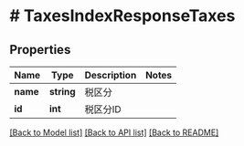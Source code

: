 # # TaxesIndexResponseTaxes

## Properties

Name | Type | Description | Notes
------------ | ------------- | ------------- | -------------
**name** | **string** | 税区分 | 
**id** | **int** | 税区分ID | 

[[Back to Model list]](../../README.md#documentation-for-models) [[Back to API list]](../../README.md#documentation-for-api-endpoints) [[Back to README]](../../README.md)


